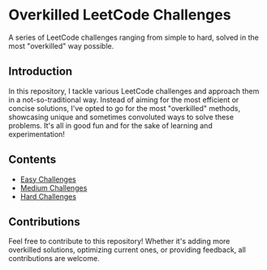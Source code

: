 # Overkilled LeetCode Challenges

A series of LeetCode challenges ranging from simple to hard, solved in the most "overkilled" way possible.

## Introduction

In this repository, I tackle various LeetCode challenges and approach them in a not-so-traditional way. Instead of aiming for the most efficient or concise solutions, I've opted to go for the most "overkilled" methods, showcasing unique and sometimes convoluted ways to solve these problems. It's all in good fun and for the sake of learning and experimentation!

## Contents

- [Easy Challenges](./easy)
- [Medium Challenges](./medium)
- [Hard Challenges](./hard)

## Contributions

Feel free to contribute to this repository! Whether it's adding more overkilled solutions, optimizing current ones, or providing feedback, all contributions are welcome.
